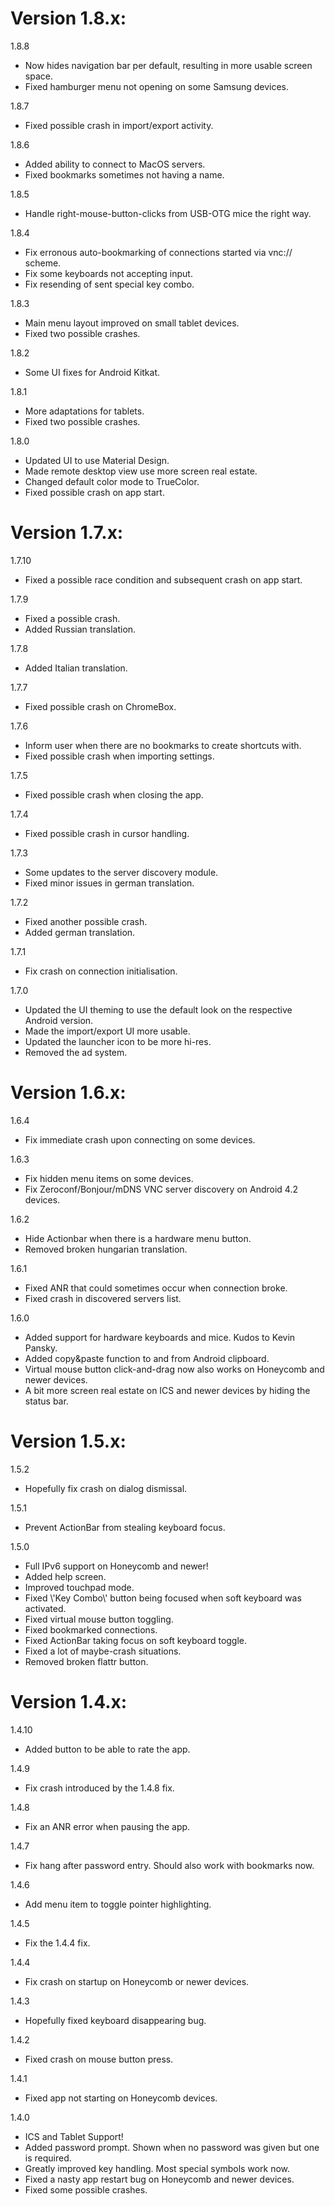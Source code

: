 # Version 1.8.x:

1.8.8

-   Now hides navigation bar per default, resulting in more usable screen space.
-   Fixed hamburger menu not opening on some Samsung devices.

1.8.7

-   Fixed possible crash in import/export activity.

1.8.6

-   Added ability to connect to MacOS servers.
-   Fixed bookmarks sometimes not having a name.

1.8.5

-   Handle right-mouse-button-clicks from USB-OTG mice the right way.

1.8.4

-   Fix erronous auto-bookmarking of connections started via vnc:// scheme.
-   Fix some keyboards not accepting input.
-   Fix resending of sent special key combo.

1.8.3

-   Main menu layout improved on small tablet devices.
-   Fixed two possible crashes.

1.8.2

-   Some UI fixes for Android Kitkat.

1.8.1

-   More adaptations for tablets.
-   Fixed two possible crashes.

1.8.0

-   Updated UI to use Material Design.
-   Made remote desktop view use more screen real estate.
-   Changed default color mode to TrueColor.
-   Fixed possible crash on app start.

# Version 1.7.x:

1.7.10

-   Fixed a possible race condition and subsequent crash on app start.

1.7.9

-   Fixed a possible crash.
-   Added Russian translation.

1.7.8

-   Added Italian translation.

1.7.7

-   Fixed possible crash on ChromeBox.

1.7.6

-   Inform user when there are no bookmarks to create shortcuts with.
-   Fixed possible crash when importing settings.

1.7.5

-   Fixed possible crash when closing the app.

1.7.4

-   Fixed possible crash in cursor handling.

1.7.3

-   Some updates to the server discovery module.
-   Fixed minor issues in german translation.

1.7.2

-   Fixed another possible crash.
-   Added german translation.

1.7.1

-   Fix crash on connection initialisation.

1.7.0

-   Updated the UI theming to use the default look on the respective
    Android version.
-   Made the import/export UI more usable.
-   Updated the launcher icon to be more hi-res.
-   Removed the ad system.

# Version 1.6.x:

1.6.4

-   Fix immediate crash upon connecting on some devices.

1.6.3

-   Fix hidden menu items on some devices.
-   Fix Zeroconf/Bonjour/mDNS VNC server discovery on Android 4.2
    devices.

1.6.2

-   Hide Actionbar when there is a hardware menu button.
-   Removed broken hungarian translation.

1.6.1

-   Fixed ANR that could sometimes occur when connection broke.
-   Fixed crash in discovered servers list.

1.6.0

-   Added support for hardware keyboards and mice. Kudos to Kevin
    Pansky.
-   Added copy&paste function to and from Android clipboard.
-   Virtual mouse button click-and-drag now also works on Honeycomb and
    newer devices.
-   A bit more screen real estate on ICS and newer devices by hiding the
    status bar.

# Version 1.5.x:

1.5.2

-   Hopefully fix crash on dialog dismissal.

1.5.1

-   Prevent ActionBar from stealing keyboard focus.

1.5.0

-   Full IPv6 support on Honeycomb and newer!
-   Added help screen.
-   Improved touchpad mode.
-   Fixed \\\'Key Combo\\\' button being focused when soft keyboard was
    activated.
-   Fixed virtual mouse button toggling.
-   Fixed bookmarked connections.
-   Fixed ActionBar taking focus on soft keyboard toggle.
-   Fixed a lot of maybe-crash situations.
-   Removed broken flattr button.

# Version 1.4.x:

1.4.10

-   Added button to be able to rate the app.

1.4.9

-   Fix crash introduced by the 1.4.8 fix.

1.4.8

-   Fix an ANR error when pausing the app.

1.4.7

-   Fix hang after password entry. Should also work with bookmarks now.

1.4.6

-   Add menu item to toggle pointer highlighting.

1.4.5

-   Fix the 1.4.4 fix.

1.4.4

-   Fix crash on startup on Honeycomb or newer devices.

1.4.3

-   Hopefully fixed keyboard disappearing bug.

1.4.2

-   Fixed crash on mouse button press.

1.4.1

-   Fixed app not starting on Honeycomb devices.

1.4.0

-   ICS and Tablet Support!
-   Added password prompt. Shown when no password was given but one is
    required.
-   Greatly improved key handling. Most special symbols work now.
-   Fixed a nasty app restart bug on Honeycomb and newer devices.
-   Fixed some possible crashes.
